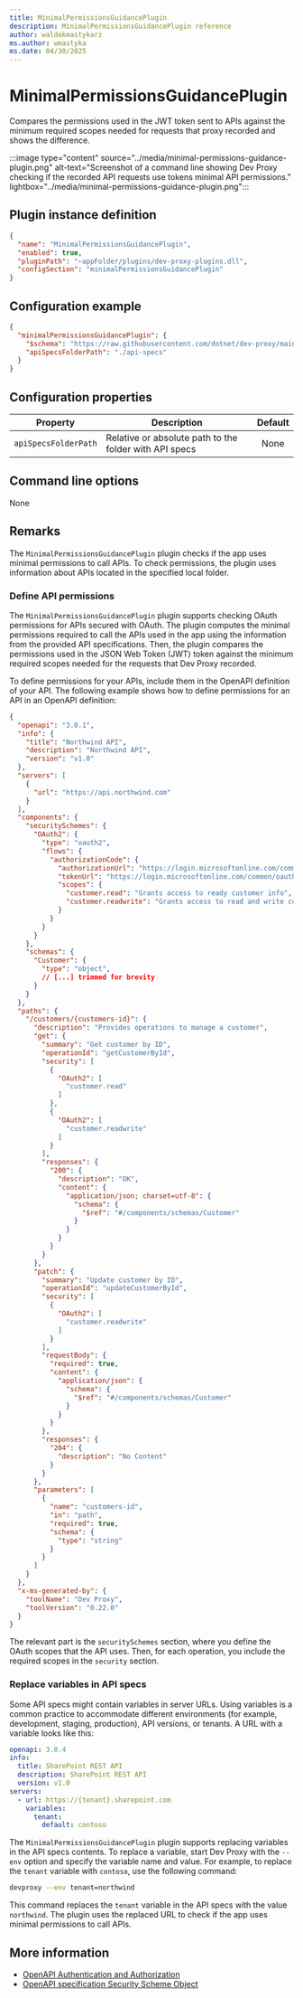 ```yaml
---
title: MinimalPermissionsGuidancePlugin
description: MinimalPermissionsGuidancePlugin reference
author: waldekmastykarz
ms.author: wmastyka
ms.date: 04/30/2025
---
```


# MinimalPermissionsGuidancePlugin

Compares the permissions used in the JWT token sent to APIs against the minimum required scopes needed for requests that proxy recorded and shows the difference.

:::image type="content" source="../media/minimal-permissions-guidance-plugin.png" alt-text="Screenshot of a command line showing Dev Proxy checking if the recorded API requests use tokens minimal API permissions." lightbox="../media/minimal-permissions-guidance-plugin.png":::

## Plugin instance definition

```json
{
  "name": "MinimalPermissionsGuidancePlugin",
  "enabled": true,
  "pluginPath": "~appFolder/plugins/dev-proxy-plugins.dll",
  "configSection": "minimalPermissionsGuidancePlugin"
}
```

## Configuration example

```json
{
  "minimalPermissionsGuidancePlugin": {
    "$schema": "https://raw.githubusercontent.com/dotnet/dev-proxy/main/schemas/v0.29.2/minimalpermissionsguidanceplugin.schema.json",
    "apiSpecsFolderPath": "./api-specs"
  }
}
```

## Configuration properties

| Property | Description | Default |
|----------|-------------|:-------:|
| `apiSpecsFolderPath` | Relative or absolute path to the folder with API specs | None |

## Command line options

None

## Remarks

The `MinimalPermissionsGuidancePlugin` plugin checks if the app uses minimal permissions to call APIs. To check permissions, the plugin uses information about APIs located in the specified local folder.

### Define API permissions

The `MinimalPermissionsGuidancePlugin` plugin supports checking OAuth permissions for APIs secured with OAuth. The plugin computes the minimal permissions required to call the APIs used in the app using the information from the provided API specifications. Then, the plugin compares the permissions used in the JSON Web Token (JWT) token against the minimum required scopes needed for the requests that Dev Proxy recorded.

To define permissions for your APIs, include them in the OpenAPI definition of your API. The following example shows how to define permissions for an API in an OpenAPI definition:

```json
{
  "openapi": "3.0.1",
  "info": {
    "title": "Northwind API",
    "description": "Northwind API",
    "version": "v1.0"
  },
  "servers": [
    {
      "url": "https://api.northwind.com"
    }
  ],
  "components": {
    "securitySchemes": {
      "OAuth2": {
        "type": "oauth2",
        "flows": {
          "authorizationCode": {
            "authorizationUrl": "https://login.microsoftonline.com/common/oauth2/authorize",
            "tokenUrl": "https://login.microsoftonline.com/common/oauth2/token",
            "scopes": {
              "customer.read": "Grants access to ready customer info",
              "customer.readwrite": "Grants access to read and write customer info"
            }
          }
        }
      }
    },
    "schemas": {
      "Customer": {
        "type": "object",
        // [...] trimmed for brevity
      }
    }
  },
  "paths": {
    "/customers/{customers-id}": {
      "description": "Provides operations to manage a customer",
      "get": {
        "summary": "Get customer by ID",
        "operationId": "getCustomerById",
        "security": [
          {
            "OAuth2": [
              "customer.read"
            ]
          },
          {
            "OAuth2": [
              "customer.readwrite"
            ]
          }
        ],
        "responses": {
          "200": {
            "description": "OK",
            "content": {
              "application/json; charset=utf-8": {
                "schema": {
                  "$ref": "#/components/schemas/Customer"
                }
              }
            }
          }
        }
      },
      "patch": {
        "summary": "Update customer by ID",
        "operationId": "updateCustomerById",
        "security": [
          {
            "OAuth2": [
              "customer.readwrite"
            ]
          }
        ],
        "requestBody": {
          "required": true,
          "content": {
            "application/json": {
              "schema": {
                "$ref": "#/components/schemas/Customer"
              }
            }
          }
        },
        "responses": {
          "204": {
            "description": "No Content"
          }
        }
      },
      "parameters": [
        {
          "name": "customers-id",
          "in": "path",
          "required": true,
          "schema": {
            "type": "string"
          }
        }
      ]
    }
  },
  "x-ms-generated-by": {
    "toolName": "Dev Proxy",
    "toolVersion": "0.22.0"
  }
}
```

The relevant part is the `securitySchemes` section, where you define the OAuth scopes that the API uses. Then, for each operation, you include the required scopes in the `security` section.

### Replace variables in API specs

Some API specs might contain variables in server URLs. Using variables is a common practice to accommodate different environments (for example, development, staging, production), API versions, or tenants. A URL with a variable looks like this:

```yml
openapi: 3.0.4
info:
  title: SharePoint REST API
  description: SharePoint REST API
  version: v1.0
servers:
  - url: https://{tenant}.sharepoint.com
    variables:
      tenant:
        default: contoso
```

The `MinimalPermissionsGuidancePlugin` plugin supports replacing variables in the API specs contents. To replace a variable, start Dev Proxy with the `--env` option and specify the variable name and value. For example, to replace the `tenant` variable with `contoso`, use the following command:

```bash
devproxy --env tenant=northwind
```

This command replaces the `tenant` variable in the API specs with the value `northwind`. The plugin uses the replaced URL to check if the app uses minimal permissions to call APIs.

## More information

- [OpenAPI Authentication and Authorization](https://swagger.io/docs/specification/authentication/)
- [OpenAPI specification Security Scheme Object](https://swagger.io/specification/v3/#security-scheme-object)
